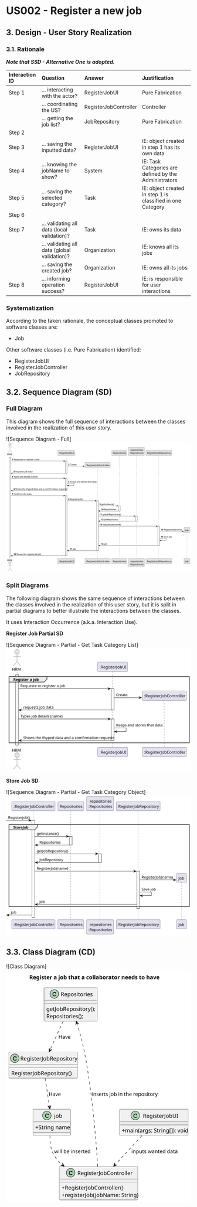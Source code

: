 # US002 - Register a new job

## 3. Design - User Story Realization 

### 3.1. Rationale

_**Note that SSD - Alternative One is adopted.**_



| Interaction ID | Question                                     | Answer                | Justification                                                 |
|:-------------- |:---------------------------------------------|:----------------------|:---------------------------------------------------------------|
| Step 1         | ... interacting with the actor?              | RegisterJobUI         | Pure Fabrication                                             |
|                | ... coordinating the US?                     | RegisterJobController | Controller                                                   |
|                | ... getting the job list?                    | JobRepository         | Pure Fabrication                                             |
| Step 2         |                                              |                       |                                                               |
| Step 3         | ... saving the inputted data?                | RegisterJobUI         | IE: object created in step 1 has its own data                |
| Step 4         | ... knowing the jobName to show?             | System                | IE: Task Categories are defined by the Administrators         |
| Step 5         | ... saving the selected category?            | Task                  | IE: object created in step 1 is classified in one Category    |
| Step 6         |                                              |                       |                                                               |
| Step 7         | ... validating all data (local validation)?  | Task                  | IE: owns its data                                            |
|                | ... validating all data (global validation)? | Organization          | IE: knows all its jobs                                       |
|                | ... saving the created job?                  | Organization          | IE: owns all its jobs                                        |
| Step 8         | ... informing operation success?             | RegisterJobUI         | IE: is responsible for user interactions                     |

### Systematization ##

According to the taken rationale, the conceptual classes promoted to software classes are: 

* Job

Other software classes (i.e. Pure Fabrication) identified: 

* RegisterJobUI  
* RegisterJobController
* JobRepository


## 3.2. Sequence Diagram (SD)


### Full Diagram

This diagram shows the full sequence of interactions between the classes involved in the realization of this user story.

![Sequence Diagram - Full]![us002-sequence-diagram-ui-controller-overview.svg](svg%2Fus002-sequence-diagram-ui-controller-overview.svg)

### Split Diagrams

The following diagram shows the same sequence of interactions between the classes involved in the realization of this user story, but it is split in partial diagrams to better illustrate the interactions between the classes.

It uses Interaction Occurrence (a.k.a. Interaction Use).

**Register Job Partial SD**

![Sequence Diagram - Partial - Get Task Category List]![us002-sequence-diagram-partial-RegisterJob.svg](svg%2Fus002-sequence-diagram-partial-RegisterJob.svg)

**Store Job SD**

![Sequence Diagram - Partial - Get Task Category Object]![us002-sequence-diagram-partial-StoreJob.svg](svg%2Fus002-sequence-diagram-partial-StoreJob.svg)


## 3.3. Class Diagram (CD)

![Class Diagram]![us002-class-diagram-Register_a_job__that_a_collaborator_needs_to_have.svg](svg%2Fus002-class-diagram-Register_a_job__that_a_collaborator_needs_to_have.svg)